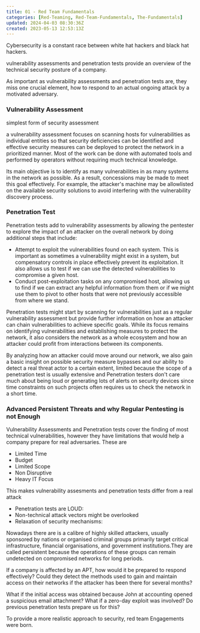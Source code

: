 ```yaml
---
title: 01 - Red Team Fundamentals
categories: [Red-Teaming, Red-Team-Fundamentals, The-Fundamentals]
updated: 2024-04-03 08:30:36Z
created: 2023-05-13 12:53:13Z
---
```


Cybersecurity is a constant race between white hat hackers and black hat hackers.

vulnerability assessments and penetration tests provide an overview of the technical security posture of a company. 

As important as vulnerability assessments and penetration tests are, they miss one crucial element, how to respond to an actual ongoing attack by a motivated adversary.

### Vulnerability Assessment

simplest form of security assessment

a vulnerability assessment focuses on scanning hosts for vulnerabilities as individual entities so that security deficiencies can be identified and effective security measures can be deployed to protect the network in a prioritized manner. Most of the work can be done with automated tools and performed by operators without requiring much technical knowledge.

Its main objective is to identify as many vulnerabilities in as many systems in the network as possible. 
As a result, concessions may be made to meet this goal effectively. For example, the attacker's machine may be allowlisted on the available security solutions to avoid interfering with the vulnerability discovery process.

### Penetration Test

Penetration tests add to vulnerability assessments by allowing the pentester to explore the impact of an attacker on the overall network by doing additional steps that include:

- Attempt to exploit the vulnerabilities found on each system. This is important as sometimes a vulnerability might exist in a system, but compensatory controls in place effectively prevent its exploitation. It also allows us to test if we can use the detected vulnerabilities to compromise a given host.
- Conduct post-exploitation tasks on any compromised host, allowing us to find if we can extract any helpful information from them or if we might use them to pivot to other hosts that were not previously accessible from where we stand.


Penetration tests might start by scanning for vulnerabilities just as a regular vulnerability assessment but provide further information on how an attacker can chain vulnerabilities to achieve specific goals. While its focus remains on identifying vulnerabilities and establishing measures to protect the network, it also considers the network as a whole ecosystem and how an attacker could profit from interactions between its components.

By analyzing how an attacker could move around our network, we also gain a basic insight on possible security measure bypasses and our ability to detect a real threat actor to a certain extent, limited because the scope of a penetration test is usually extensive and Penetration testers don't care much about being loud or generating lots of alerts on security devices since time constraints on such projects often requires us to check the network in a short time.

### Advanced Persistent Threats and why Regular Pentesting is not Enough

Vulnerability Assessments and Penetration tests cover the finding of most technical vulnerabilities, however they have limitations that would help a company prepare for real adversaries. These are
- Limited Time
- Budget
- Limited Scope
- Non Disruptive
- Heavy IT Focus

This makes vulnerability assesments and penetration tests differ from a real attack

- Penetration tests are LOUD: 
- Non-technical attack vectors might be overlooked
- Relaxation of security mechanisms: 

Nowadays there are is a calibre of highly skilled attackers, usually sponsored by nations or organised criminal groups primarily target critical infrastructure, financial organisations, and government institutions.They are called persistent because the operations of these groups can remain undetected on compromised networks for long periods.

If a company is affected by an APT, how would it be prepared to respond effectively? Could they detect the methods used to gain and maintain access on their networks if the attacker has been there for several months? 

What if the initial access was obtained because John at accounting opened a suspicious email attachment? What if a zero-day exploit was involved? Do previous penetration tests prepare us for this?

To provide a more realistic approach to security, red team Engagements were born.
